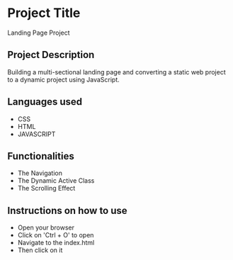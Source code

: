 # Project Title

Landing Page Project

## Project Description

Building a multi-sectional landing page and converting a static web project to a dynamic project using JavaScript.

## Languages used

- CSS
- HTML
- JAVASCRIPT

## Functionalities

- The Navigation
- The Dynamic Active Class
- The Scrolling Effect

## Instructions on how to use

- Open your browser
- Click on 'Ctrl + O' to open
- Navigate to the index.html
- Then click on it
